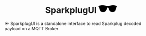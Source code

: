 <h1 align="center">
    SparkplugUI <img alt="Gatsby" src="client/static/images/logo.svg" width="60" />
</h1>

☀️ SparkplugUI is a standalone interface to read Sparkplug decoded payload on a MQTT Broker 
